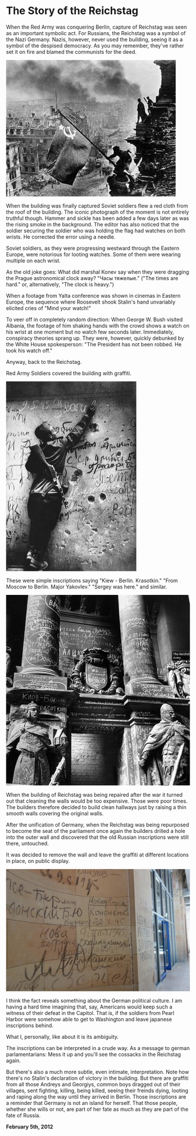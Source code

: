 # The Story of the Reichstag

When the Red Army was conquering Berlin, capture of Reichstag was seen as an important symbolic act. For Russians, the Reichstag was a symbol of the Nazi Germany. Nazis, however, never used the building, seeing it as a symbol of the despised democracy. As you may remember, they've rather set it on fire and blamed the communists for the deed.

![](reichstag2.png)

When the building was finally captured Soviet soldiers flew a red cloth from the roof of the building. The iconic photograph of the moment is not entirely truthful though. Hammer and sickle has been added a few days later as was the rising smoke in the background. The editor has also noticed that the soldier securing the soldier who was holding the flag had watches on both wrists. He corrected the error using a needle.

Soviet soldiers, as they were progressing westward through the Eastern Europe, were notorious for looting watches. Some of them were wearing multiple on each wrist.

As the old joke goes: What did marshal Konev say when they were dragging the Prague astronomical clock away? "Часы тяжелые." ("The times are hard." or, alternatively, "The clock is heavy.")

When a footage from Yalta conference was shown in cinemas in Eastern Europe, the sequence where Roosevelt shook Stalin's hand unvariably elicited cries of "Mind your watch!"

To veer off in completely random direction: When George W. Bush visited Albania, the footage of him shaking hands with the crowd shows a watch on his wrist at one moment but no watch few seconds later. Immediately, conspiracy theories sprang up. They were, however, quickly debunked by the White House spokesperson: "The President has not been robbed. He took his watch off."

Anyway, back to the Reichstag.

Red Army Soldiers covered the building with graffiti.

<img class="small" src="reichstag4.png"/>

These were simple inscriptions saying "Kiew - Berlin. Krasotkin." "From Moscow to Berlin. Major Yakovlev." "Sergey was here." and similar.

![](reichstag.png)

When the building of Reichstag was being repaired after the war it turned out that cleaning the walls would be too expensive. Those were poor times. The builders therefore decided to build clean hallways just by raising a thin smooth walls covering the original walls.

After the unification of Germany, when the Reichstag was being repurposed to become the seat of the parliament once again the builders drilled a hole into the outer wall and discovered that the old Russian inscriptions were still there, untouched.

It was decided to remove the wall and leave the graffiti at different locations in place, on public display.

![](reichstag3.png)

I think the fact reveals something about the German political culture. I am having a hard time imagining that, say, Americans would keep such a witness of their defeat in the Capitol. That is, if the soldiers from Pearl Harbor were somehow able to get to Washington and leave japanese inscriptions behind.

What I, personally, like about it is its ambiguity.

The inscriptions can be interpreted in a crude way. As a message to german parlamentarians: Mess it up and you'll see the cossacks in the Reichstag again.

But there's also a much more subtle, even intimate, interpretation. Note how there's no Stalin's declaration of victory in the building. But there are graffiti from all those Andreys and Georgiys, common boys dragged out of their villages, sent fighting, killing, being killed, seeing their freinds dying, looting and raping along the way until they arrived in Berlin. Those inscriptions are a reminder that Germany is not an island for herself. That those people, whether she wills or not, are part of her fate as much as they are part of the fate of Russia.

**February 5th, 2012**
